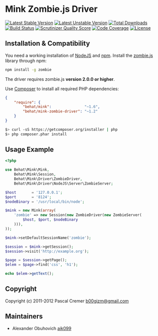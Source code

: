 Mink Zombie.js Driver
=====================

[![Latest Stable Version](https://poser.pugx.org/behat/mink-zombie-driver/v/stable.svg)](https://packagist.org/packages/behat/mink-zombie-driver)
[![Latest Unstable Version](https://poser.pugx.org/behat/mink-zombie-driver/v/unstable.svg)](https://packagist.org/packages/behat/mink-zombie-driver)
[![Total Downloads](https://poser.pugx.org/behat/mink-zombie-driver/downloads.svg)](https://packagist.org/packages/behat/mink-zombie-driver)
[![Build Status](https://travis-ci.org/Behat/MinkZombieDriver.svg?branch=master)](https://travis-ci.org/Behat/MinkZombieDriver)
[![Scrutinizer Quality Score](https://scrutinizer-ci.com/g/Behat/MinkZombieDriver/badges/quality-score.png?s=2e166ed0bc0d8bfde427fb9af2a93aaabbc09723)](https://scrutinizer-ci.com/g/Behat/MinkZombieDriver/)
[![Code Coverage](https://scrutinizer-ci.com/g/Behat/MinkZombieDriver/badges/coverage.png?s=f271ed5a203ed036c6ce093e5269b60a76951f4f)](https://scrutinizer-ci.com/g/Behat/MinkZombieDriver/)
[![License](https://poser.pugx.org/behat/mink-zombie-driver/license.svg)](https://packagist.org/packages/behat/mink-zombie-driver)

Installation & Compatibility
----------------------------

You need a working installation of [NodeJS](http://nodejs.org/) and
[npm](https://npmjs.org/). Install the
[zombie.js](http://zombie.labnotes.org) library through npm:

``` bash
npm install -g zombie
```

The driver requires zombie.js __version 2.0.0 or higher__.

Use [Composer](https://getcomposer.org/) to install all required PHP dependencies:

```json
{
    "require": {
        "behat/mink":               "~1.6",
        "behat/mink-zombie-driver": "~1.2"
    }
}
```

```bash
$> curl -sS https://getcomposer.org/installer | php
$> php composer.phar install
```

Usage Example
-------------

```php
<?php

use Behat\Mink\Mink,
    Behat\Mink\Session,
    Behat\Mink\Driver\ZombieDriver,
    Behat\Mink\Driver\NodeJS\Server\ZombieServer;

$host       = '127.0.0.1';
$port       = '8124';
$nodeBinary = '/usr/local/bin/node';

$mink = new Mink(array(
    'zombie' => new Session(new ZombieDriver(new ZombieServer(
        $host, $port, $nodeBinary
    ))),
));

$mink->setDefaultSessionName('zombie');

$session = $mink->getSession();
$session->visit('http://example.org');

$page = $session->getPage();
$elem = $page->find('css', 'h1');

echo $elem->getText();
```

Copyright
---------

Copyright (c) 2011-2012 Pascal Cremer <b00gizm@gmail.com>

Maintainers
-----------

* Alexander Obuhovich [aik099](http://github.com/aik099)
